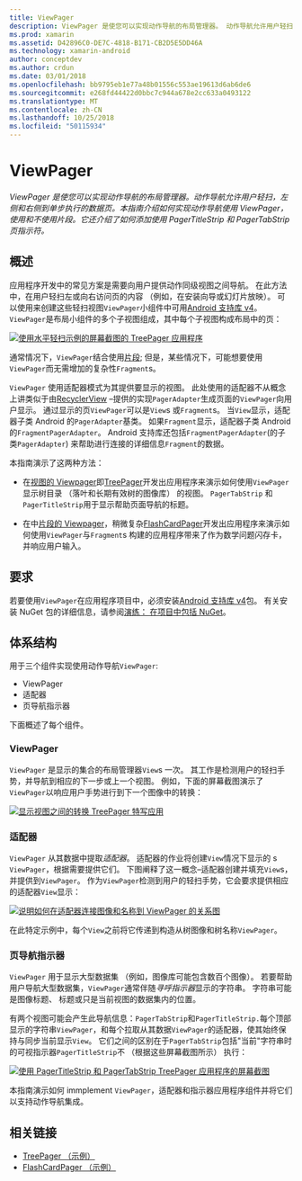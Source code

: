 ```yaml
---
title: ViewPager
description: ViewPager 是使您可以实现动作导航的布局管理器。 动作导航允许用户轻扫，左侧和右侧到单步执行的数据页。 本指南介绍如何实现动作导航使用 ViewPager，使用和不使用片段。 它还介绍了如何添加使用 PagerTitleStrip 和 PagerTabStrip 页指示符。
ms.prod: xamarin
ms.assetid: D42896C0-DE7C-4818-B171-CB2D5E5DD46A
ms.technology: xamarin-android
author: conceptdev
ms.author: crdun
ms.date: 03/01/2018
ms.openlocfilehash: bb9795eb1e77a48b01556c553ae19613d6ab6de6
ms.sourcegitcommit: e268fd44422d0bbc7c944a678e2cc633a0493122
ms.translationtype: MT
ms.contentlocale: zh-CN
ms.lasthandoff: 10/25/2018
ms.locfileid: "50115934"
---
```

# <a name="viewpager"></a>ViewPager

_ViewPager 是使您可以实现动作导航的布局管理器。动作导航允许用户轻扫，左侧和右侧到单步执行的数据页。本指南介绍如何实现动作导航使用 ViewPager，使用和不使用片段。它还介绍了如何添加使用 PagerTitleStrip 和 PagerTabStrip 页指示符。_

 
## <a name="overview"></a>概述

应用程序开发中的常见方案是需要向用户提供动作同级视图之间导航。 在此方法中，在用户轻扫左或向右访问页的内容 （例如，在安装向导或幻灯片放映）。 可以使用来创建这些轻扫视图`ViewPager`小组件中可用[Android 支持库 v4](https://www.nuget.org/packages/Xamarin.Android.Support.v4/)。 `ViewPager`是布局小组件的多个子视图组成，其中每个子视图构成布局中的页： 

[![使用水平轻扫示例的屏幕截图的 TreePager 应用程序](images/01-intro-sml.png)](images/01-intro.png#lightbox)

通常情况下，`ViewPager`结合使用[片段](https://developer.xamarin.com/guides/android/platform_features/fragments/); 但是，某些情况下，可能想要使用`ViewPager`而无需增加的复杂性`Fragment`s。

`ViewPager` 使用适配器模式为其提供要显示的视图。 此处使用的适配器不从概念上讲类似于由[RecyclerView](~/android/user-interface/layouts/recycler-view/index.md) &ndash;提供的实现`PagerAdapter`生成页面的`ViewPager`向用户显示。 通过显示的页`ViewPager`可以是`View`s 或`Fragment`s。 当`View`显示，适配器子类 Android 的`PagerAdapter`基类。 如果`Fragment`显示，适配器子类 Android 的`FragmentPagerAdapter`。 Android 支持库还包括`FragmentPagerAdapter`(的子类`PagerAdapter`) 来帮助进行连接的详细信息`Fragment`的数据。 

本指南演示了这两种方法： 

-   在[视图的 Viewpager](~/android/user-interface/controls/view-pager/viewpager-and-views.md)即[TreePager](https://developer.xamarin.com/samples/monodroid/UserInterface/TreePager/)开发出应用程序来演示如何使用`ViewPager`显示树目录 （落叶和长期有效树的图像库） 的视图。 
    `PagerTabStrip`  和`PagerTitleStrip`用于显示帮助页面导航的标题。

-   在中[片段的 Viewpager](~/android/user-interface/controls/view-pager/viewpager-and-fragments.md)，稍微复杂[FlashCardPager](https://developer.xamarin.com/samples/monodroid/UserInterface/TreePager/)开发出应用程序来演示如何使用`ViewPager`与`Fragment`s 构建的应用程序带来了作为数学问题闪存卡，并响应用户输入。 


## <a name="requirements"></a>要求

若要使用`ViewPager`在应用程序项目中，必须安装[Android 支持库 v4](https://www.nuget.org/packages/Xamarin.Android.Support.v4/)包。 有关安装 NuGet 包的详细信息，请参阅[演练： 在项目中包括 NuGet](https://docs.microsoft.com/visualstudio/mac/nuget-walkthrough)。 

 
## <a name="architecture"></a>体系结构

用于三个组件实现使用动作导航`ViewPager`:

-   ViewPager
-   适配器
-   页导航指示器

下面概述了每个组件。



### <a name="viewpager"></a>ViewPager

`ViewPager` 是显示的集合的布局管理器`View`s 一次。 其工作是检测用户的轻扫手势，并导航到相应的下一步或上一个视图。 例如，下面的屏幕截图演示了`ViewPager`以响应用户手势进行到下一个图像中的转换： 

[![显示视图之间的转换 TreePager 特写应用](images/02-transition-sml.png)](images/02-transition.png#lightbox)


### <a name="adapter"></a>适配器

`ViewPager` 从其数据中提取*适配器*。 适配器的作业将创建`View`情况下显示的 s `ViewPager`，根据需要提供它们。 下图阐释了这一概念&ndash;适配器创建并填充`View`s，并提供到`ViewPager`。 作为`ViewPager`检测到用户的轻扫手势，它会要求提供相应的适配器`View`显示： 

[![说明如何在适配器连接图像和名称到 ViewPager 的关系图](images/03-adapter-sml.png)](images/03-adapter.png#lightbox)

在此特定示例中，每个`View`之前将它传递到构造从树图像和树名称`ViewPager`。 



### <a name="pager-indicator"></a>页导航指示器

`ViewPager` 用于显示大型数据集 （例如，图像库可能包含数百个图像）。 若要帮助用户导航大型数据集，`ViewPager`通常伴随*寻呼指示器*显示的字符串。 字符串可能是图像标题、 标题或只是当前视图的数据集内的位置。 

有两个视图可能会产生此导航信息：`PagerTabStrip`和`PagerTitleStrip.`每个顶部显示的字符串`ViewPager`，和每个拉取从其数据`ViewPager`的适配器，使其始终保持与同步当前显示`View`。 它们之间的区别在于`PagerTabStrip`包括"当前"字符串时的可视指示器`PagerTitleStrip`不 （根据这些屏幕截图所示） 执行： 

[![使用 PagerTitleStrip 和 PagerTabStrip TreePager 应用程序的屏幕截图](images/04-comparison-sml.png)](images/04-comparison.png#lightbox)

本指南演示如何 immplement `ViewPager`，适配器和指示器应用程序组件并将它们以支持动作导航集成。 



## <a name="related-links"></a>相关链接

- [TreePager （示例）](https://developer.xamarin.com/samples/monodroid/UserInterface/TreePager)
- [FlashCardPager （示例）](https://developer.xamarin.com/samples/monodroid/UserInterface/FlashCardPager)
